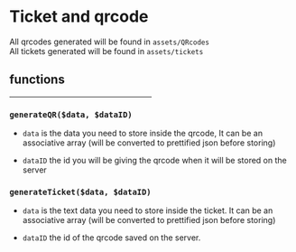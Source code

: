 # Ticket and qrcode
All qrcodes generated will be found in `assets/QRcodes`  
All tickets generated will be found in `assets/tickets`

## functions 

<div style="width:50%;">
<hr>
</div>


### `generateQR($data, $dataID)`

- `data` is the data you need to store inside the qrcode, 
It can be an associative array (will be converted to prettified json before storing)

- `dataID` the id you will be giving the qrcode when it will be stored on the server 

### `generateTicket($data, $dataID)`
- `data` is the text data you need to store inside the ticket. It can be an associative array (will be converted to prettified json before storing)


- `dataID` the id of the qrcode saved on the server.
